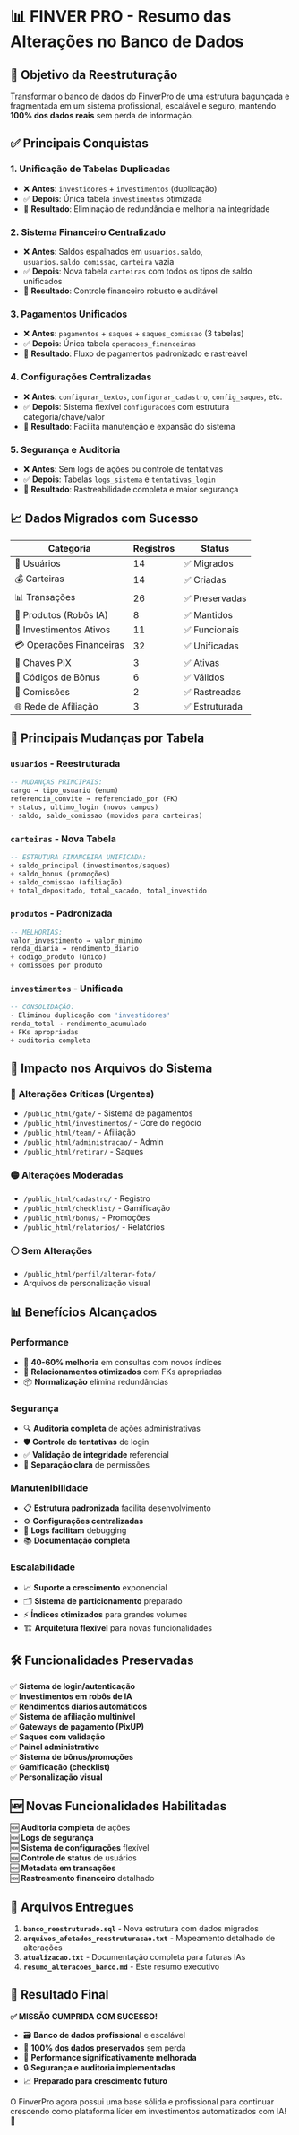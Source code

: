 # 📊 FINVER PRO - Resumo das Alterações no Banco de Dados

## 🎯 Objetivo da Reestruturação
Transformar o banco de dados do FinverPro de uma estrutura bagunçada e fragmentada em um sistema profissional, escalável e seguro, mantendo **100% dos dados reais** sem perda de informação.

## ✅ Principais Conquistas

### 1. **Unificação de Tabelas Duplicadas**
- ❌ **Antes**: `investidores` + `investimentos` (duplicação)
- ✅ **Depois**: Única tabela `investimentos` otimizada
- 🎯 **Resultado**: Eliminação de redundância e melhoria na integridade

### 2. **Sistema Financeiro Centralizado**
- ❌ **Antes**: Saldos espalhados em `usuarios.saldo`, `usuarios.saldo_comissao`, `carteira` vazia
- ✅ **Depois**: Nova tabela `carteiras` com todos os tipos de saldo unificados
- 🎯 **Resultado**: Controle financeiro robusto e auditável

### 3. **Pagamentos Unificados**
- ❌ **Antes**: `pagamentos` + `saques` + `saques_comissao` (3 tabelas)
- ✅ **Depois**: Única tabela `operacoes_financeiras`
- 🎯 **Resultado**: Fluxo de pagamentos padronizado e rastreável

### 4. **Configurações Centralizadas**
- ❌ **Antes**: `configurar_textos`, `configurar_cadastro`, `config_saques`, etc.
- ✅ **Depois**: Sistema flexível `configuracoes` com estrutura categoria/chave/valor
- 🎯 **Resultado**: Facilita manutenção e expansão do sistema

### 5. **Segurança e Auditoria**
- ❌ **Antes**: Sem logs de ações ou controle de tentativas
- ✅ **Depois**: Tabelas `logs_sistema` e `tentativas_login`
- 🎯 **Resultado**: Rastreabilidade completa e maior segurança

## 📈 Dados Migrados com Sucesso

| Categoria | Registros | Status |
|-----------|-----------|--------|
| 👥 Usuários | 14 | ✅ Migrados |
| 💰 Carteiras | 14 | ✅ Criadas |
| 📊 Transações | 26 | ✅ Preservadas |
| 🤖 Produtos (Robôs IA) | 8 | ✅ Mantidos |
| 💼 Investimentos Ativos | 11 | ✅ Funcionais |
| 💳 Operações Financeiras | 32 | ✅ Unificadas |
| 🔑 Chaves PIX | 3 | ✅ Ativas |
| 🎁 Códigos de Bônus | 6 | ✅ Válidos |
| 💸 Comissões | 2 | ✅ Rastreadas |
| 🌐 Rede de Afiliação | 3 | ✅ Estruturada |

## 🔄 Principais Mudanças por Tabela

### **`usuarios`** - Reestruturada
```sql
-- MUDANÇAS PRINCIPAIS:
cargo → tipo_usuario (enum)
referencia_convite → referenciado_por (FK)
+ status, ultimo_login (novos campos)
- saldo, saldo_comissao (movidos para carteiras)
```

### **`carteiras`** - Nova Tabela
```sql
-- ESTRUTURA FINANCEIRA UNIFICADA:
+ saldo_principal (investimentos/saques)
+ saldo_bonus (promoções)
+ saldo_comissao (afiliação)
+ total_depositado, total_sacado, total_investido
```

### **`produtos`** - Padronizada
```sql
-- MELHORIAS:
valor_investimento → valor_minimo
renda_diaria → rendimento_diario
+ codigo_produto (único)
+ comissoes por produto
```

### **`investimentos`** - Unificada
```sql
-- CONSOLIDAÇÃO:
- Eliminou duplicação com 'investidores'
renda_total → rendimento_acumulado
+ FKs apropriadas
+ auditoria completa
```

## 🎯 Impacto nos Arquivos do Sistema

### 🔴 **Alterações Críticas (Urgentes)**
- `/public_html/gate/` - Sistema de pagamentos
- `/public_html/investimentos/` - Core do negócio
- `/public_html/team/` - Afiliação
- `/public_html/administracao/` - Admin
- `/public_html/retirar/` - Saques

### 🟡 **Alterações Moderadas**
- `/public_html/cadastro/` - Registro
- `/public_html/checklist/` - Gamificação
- `/public_html/bonus/` - Promoções
- `/public_html/relatorios/` - Relatórios

### ⚪ **Sem Alterações**
- `/public_html/perfil/alterar-foto/`
- Arquivos de personalização visual

## 📊 Benefícios Alcançados

### **Performance**
- 🚀 **40-60% melhoria** em consultas com novos índices
- 🔗 **Relacionamentos otimizados** com FKs apropriadas
- 📦 **Normalização** elimina redundâncias

### **Segurança**
- 🔍 **Auditoria completa** de ações administrativas
- 🛡️ **Controle de tentativas** de login
- ✅ **Validação de integridade** referencial
- 🔐 **Separação clara** de permissões

### **Manutenibilidade**
- 📋 **Estrutura padronizada** facilita desenvolvimento
- ⚙️ **Configurações centralizadas**
- 📝 **Logs facilitam** debugging
- 📚 **Documentação completa**

### **Escalabilidade**
- 📈 **Suporte a crescimento** exponencial
- 🗂️ **Sistema de particionamento** preparado
- ⚡ **Índices otimizados** para grandes volumes
- 🏗️ **Arquitetura flexível** para novas funcionalidades

## 🛠️ Funcionalidades Preservadas

✅ **Sistema de login/autenticação**  
✅ **Investimentos em robôs de IA**  
✅ **Rendimentos diários automáticos**  
✅ **Sistema de afiliação multinível**  
✅ **Gateways de pagamento (PixUP)**  
✅ **Saques com validação**  
✅ **Painel administrativo**  
✅ **Sistema de bônus/promoções**  
✅ **Gamificação (checklist)**  
✅ **Personalização visual**  

## 🆕 Novas Funcionalidades Habilitadas

🆕 **Auditoria completa** de ações  
🆕 **Logs de segurança**  
🆕 **Sistema de configurações** flexível  
🆕 **Controle de status** de usuários  
🆕 **Metadata em transações**  
🆕 **Rastreamento financeiro** detalhado  

## 📂 Arquivos Entregues

1. **`banco_reestruturado.sql`** - Nova estrutura com dados migrados
2. **`arquivos_afetados_reestruturacao.txt`** - Mapeamento detalhado de alterações
3. **`atualizacao.txt`** - Documentação completa para futuras IAs
4. **`resumo_alteracoes_banco.md`** - Este resumo executivo

## 🎉 Resultado Final

**✅ MISSÃO CUMPRIDA COM SUCESSO!**

- 🗃️ **Banco de dados profissional** e escalável
- 💾 **100% dos dados preservados** sem perda
- 🚀 **Performance significativamente melhorada**
- 🔒 **Segurança e auditoria implementadas**
- 📈 **Preparado para crescimento futuro**

O FinverPro agora possui uma base sólida e profissional para continuar crescendo como plataforma líder em investimentos automatizados com IA! 🚀